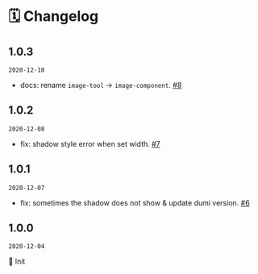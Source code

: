 # 🗓 Changelog

## 1.0.3

`2020-12-10`

- docs: rename `image-tool` -> `image-component`. [#8](https://github.com/image-component/react-image-shadow/pull/8)

## 1.0.2

`2020-12-08`

- fix: shadow style error when set width. [#7](https://github.com/image-component/react-image-shadow/pull/7)

## 1.0.1

`2020-12-07`

- fix: sometimes the shadow does not show & update dumi version. [#6](https://github.com/image-component/react-image-shadow/pull/6)

## 1.0.0

`2020-12-04`

🎉 Init
